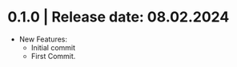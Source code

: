 0.1.0	|	Release date: **08.02.2024**
============================================
* New Features:
  - Initial commit
  - First Commit.


